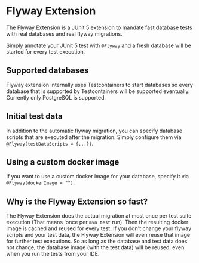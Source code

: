 # Flyway Extension

The Flyway Extension is a JUnit 5 extension to mandate fast database tests with real databases and real flyway migrations.

Simply annotate your JUnit 5 test with `@Flyway` and a fresh database will be started for every test execution.

## Supported databases

Flyway extension internally uses Testcontainers to start databases so every database that is supported by Testcontainers will be supported eventually. Currently only PostgreSQL is supported.

## Initial test data

In addition to the automatic flyway migration, you can specify database scripts that are executed after the migration.
Simply configure them via `@Flyway(testDataScripts = {...})`.

## Using a custom docker image

If you want to use a custom docker image for your database, specify it via `@Flyway(dockerImage = "")`.

## Why is the Flyway Extension so fast?

The Flyway Extension does the actual migration at most once per test suite execution (That means 'once per `mvn test` run). Then the resulting docker image is cached and reused for every test.
If you don't change your flyway scripts and your test data, the Flyway Extension will even reuse that image for further test executions.
So as long as the database and test data does not change, the database image (with the test data) will be reused,
even when you run the tests from your IDE.
